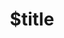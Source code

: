 ---
title: $title
second_title: Référence de l'API GroupDocs.Annotation pour .NET
description: $description
type: docs
weight: $weight
url: /fr/net/$ref/
---